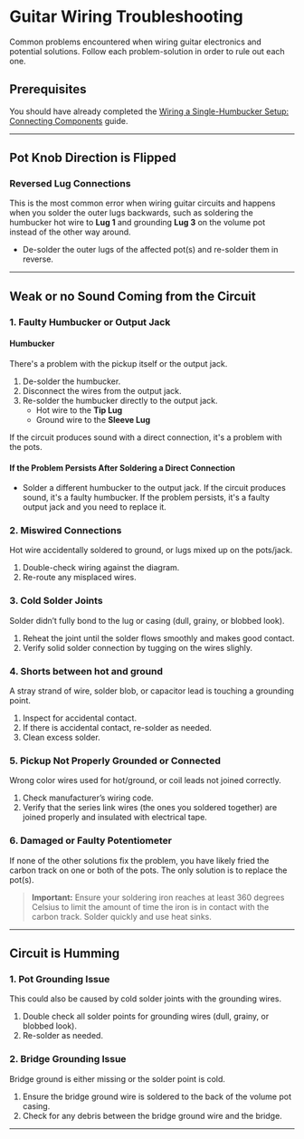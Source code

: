 # Guitar Wiring Troubleshooting

Common problems encountered when wiring guitar electronics and potential solutions. Follow each problem-solution in order to rule out each one.

## Prerequisites

You should have already completed the [Wiring a Single-Humbucker Setup: Connecting Components](/hassell/p-guitar-wiring.md) guide.

---

## Pot Knob Direction is Flipped

### Reversed Lug Connections

This is the most common error when wiring guitar circuits and happens when you solder the outer lugs backwards, such as soldering the humbucker hot wire to **Lug 1** and grounding **Lug 3** on the volume pot instead of the other way around.

* De-solder the outer lugs of the affected pot(s) and re-solder them in reverse.

---

## Weak or no Sound Coming from the Circuit

### 1. Faulty Humbucker or Output Jack

#### Humbucker

There's a problem with the pickup itself or the output jack.

1. De-solder the humbucker.
2. Disconnect the wires from the output jack.
3. Re-solder the humbucker directly to the output jack.
   * Hot wire to the **Tip Lug**
   * Ground wire to the **Sleeve Lug**

If the circuit produces sound with a direct connection, it's a problem with the pots. 

#### If the Problem Persists After Soldering a Direct Connection

* Solder a different humbucker to the output jack. If the circuit produces sound, it's a faulty humbucker. If the problem persists, it's a faulty output jack and you need to replace it.

### 2. Miswired Connections

Hot wire accidentally soldered to ground, or lugs mixed up on the pots/jack.

1. Double-check wiring against the diagram.
2. Re-route any misplaced wires.

### 3. Cold Solder Joints

Solder didn’t fully bond to the lug or casing (dull, grainy, or blobbed look).

1. Reheat the joint until the solder flows smoothly and makes good contact.
2. Verify solid solder connection by tugging on the wires slighly.

### 4. Shorts between hot and ground

A stray strand of wire, solder blob, or capacitor lead is touching a grounding point.

1. Inspect for accidental contact.
2. If there is accidental contact, re-solder as needed.
3. Clean excess solder.

### 5. Pickup Not Properly Grounded or Connected

Wrong color wires used for hot/ground, or coil leads not joined correctly.

1. Check manufacturer’s wiring code.
2. Verify that the series link wires (the ones you soldered together) are joined properly and insulated with electrical tape.

### 6. Damaged or Faulty Potentiometer

If none of the other solutions fix the problem, you have likely fried the carbon track on one or both of the pots. The only solution is to replace the pot(s).

> **Important:** Ensure your soldering iron reaches at least 360 degrees Celsius to limit the amount of time the iron is in contact with the carbon track. Solder quickly and use heat sinks.

---

## Circuit is Humming

### 1. Pot Grounding Issue

This could also be caused by cold solder joints with the grounding wires.

1. Double check all solder points for grounding wires (dull, grainy, or blobbed look).
2. Re-solder as needed.

### 2. Bridge Grounding Issue

Bridge ground is either missing or the solder point is cold.

1. Ensure the bridge ground wire is soldered to the back of the volume pot casing.
2. Check for any debris between the bridge ground wire and the bridge.

---
